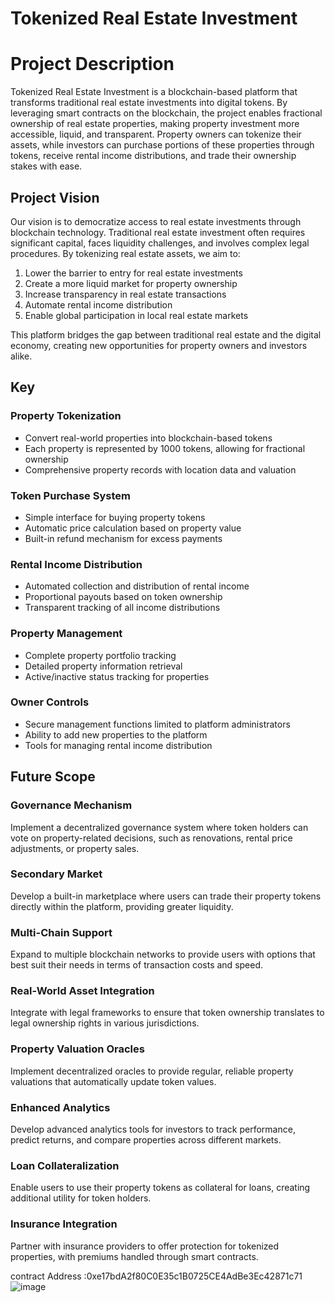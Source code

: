 # Tokenized Real Estate Investment

# Project Description
Tokenized Real Estate Investment is a blockchain-based platform that transforms traditional real estate investments into digital tokens. By leveraging smart contracts on the blockchain, the project enables fractional ownership of real estate properties, making property investment more accessible, liquid, and transparent. Property owners can tokenize their assets, while investors can purchase portions of these properties through tokens, receive rental income distributions, and trade their ownership stakes with ease.

## Project Vision
Our vision is to democratize access to real estate investments through blockchain technology. Traditional real estate investment often requires significant capital, faces liquidity challenges, and involves complex legal procedures. By tokenizing real estate assets, we aim to:

1. Lower the barrier to entry for real estate investments
2. Create a more liquid market for property ownership
3. Increase transparency in real estate transactions
4. Automate rental income distribution
5. Enable global participation in local real estate markets

This platform bridges the gap between traditional real estate and the digital economy, creating new opportunities for property owners and investors alike.

## Key 

### Property Tokenization
- Convert real-world properties into blockchain-based tokens
- Each property is represented by 1000 tokens, allowing for fractional ownership
- Comprehensive property records with location data and valuation

### Token Purchase System
- Simple interface for buying property tokens
- Automatic price calculation based on property value
- Built-in refund mechanism for excess payments

### Rental Income Distribution
- Automated collection and distribution of rental income
- Proportional payouts based on token ownership
- Transparent tracking of all income distributions

### Property Management
- Complete property portfolio tracking
- Detailed property information retrieval
- Active/inactive status tracking for properties

### Owner Controls
- Secure management functions limited to platform administrators
- Ability to add new properties to the platform
- Tools for managing rental income distribution

## Future Scope

### Governance Mechanism
Implement a decentralized governance system where token holders can vote on property-related decisions, such as renovations, rental price adjustments, or property sales.

### Secondary Market
Develop a built-in marketplace where users can trade their property tokens directly within the platform, providing greater liquidity.

### Multi-Chain Support
Expand to multiple blockchain networks to provide users with options that best suit their needs in terms of transaction costs and speed.

### Real-World Asset Integration
Integrate with legal frameworks to ensure that token ownership translates to legal ownership rights in various jurisdictions.

### Property Valuation Oracles
Implement decentralized oracles to provide regular, reliable property valuations that automatically update token values.

### Enhanced Analytics
Develop advanced analytics tools for investors to track performance, predict returns, and compare properties across different markets.

### Loan Collateralization
Enable users to use their property tokens as collateral for loans, creating additional utility for token holders.

### Insurance Integration
Partner with insurance providers to offer protection for tokenized properties, with premiums handled through smart contracts.

contract Address :0xe17bdA2f80C0E35c1B0725CE4AdBe3Ec42871c71
![image](https://github.com/user-attachments/assets/1626cb65-44c7-442a-84bb-2aafbfa28939)
